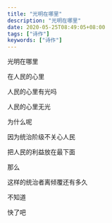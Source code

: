 ```yaml
---
title: "光明在哪里"
description: "光明在哪里"
date: 2020-05-25T08:49:05+08:00
tags: ["诗作"]
keywords: ["诗作"]
---
```


光明在哪里

在人民的心里

人民的心里有光吗

人民的心里无光

为什么呢

因为统治阶级不关心人民

把人民的利益放在最下面

那么

这样的统治者离倾覆还有多久

不知道

快了吧
